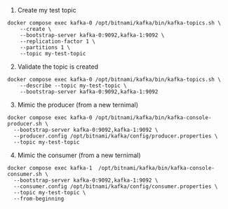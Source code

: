 
1. Create my test topic
```
docker compose exec kafka-0 /opt/bitnami/kafka/bin/kafka-topics.sh \
    --create \
    --bootstrap-server kafka-0:9092,kafka-1:9092 \
    --replication-factor 1 \
    --partitions 1 \
    --topic my-test-topic
```

2. Validate the topic is created
```
docker compose exec kafka-0 /opt/bitnami/kafka/bin/kafka-topics.sh \
    --describe --topic my-test-topic \
    --bootstrap-server kafka-0:9092,kafka-1:9092
```

3. Mimic the producer (from a new ternimal)
```
docker compose exec kafka-0 /opt/bitnami/kafka/bin/kafka-console-producer.sh \
  --bootstrap-server kafka-0:9092,kafka-1:9092 \
  --producer.config /opt/bitnami/kafka/config/producer.properties \
  --topic my-test-topic
```

4. Mimic the consumer (from a new ternimal)
```
docker compose exec kafka-1  /opt/bitnami/kafka/bin/kafka-console-consumer.sh \
  --bootstrap-server kafka-0:9092,kafka-1:9092 \
  --consumer.config /opt/bitnami/kafka/config/consumer.properties \
  --topic my-test-topic \
  --from-beginning
```